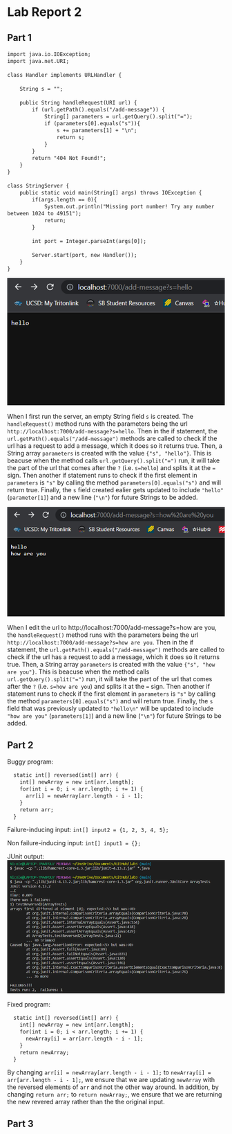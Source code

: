 # **Lab Report 2**
## Part 1
```
import java.io.IOException;
import java.net.URI;

class Handler implements URLHandler {

    String s = "";

    public String handleRequest(URI url) {
        if (url.getPath().equals("/add-message")) {
            String[] parameters = url.getQuery().split("=");
            if (parameters[0].equals("s")){
                s += parameters[1] + "\n";
                return s;
            }
        } 
        return "404 Not Found!";
    }
}

class StringServer {
    public static void main(String[] args) throws IOException {
        if(args.length == 0){
            System.out.println("Missing port number! Try any number between 1024 to 49151");
            return;
        }

        int port = Integer.parseInt(args[0]);

        Server.start(port, new Handler());
    }
}
```
![Image](lr2_p1.2.png)


When I first run the server, an empty String field `s` is created. The `handleRequest()` method runs with the parameters being the url `http://localhost:7000/add-message?s=hello`. Then in the if statement, the `url.getPath().equals("/add-message")` methods are called to check if the url has a request to add a message, which it does so it returns true. Then, a String array `parameters` is created with the value `{"s", "hello"}`. This is beacuse when the method calls `url.getQuery().split("=")` run, it will take the part of the url that comes after the `?` (i.e. `s=hello`) and splits it at the `=` sign. Then another if statement runs to check if the first element in `parameters` is `"s"` by calling the method `parameters[0].equals("s")` and will return true. Finally, the `s` field created ealier gets updated to include `"hello"` (`parameter[1]`) and a new line (`"\n"`) for future Strings to be added.


![Image](lr2_p1.3.png)


When I edit the url to http://localhost:7000/add-message?s=how are you, the `handleRequest()` method runs with the parameters being the url `http://localhost:7000/add-message?s=how are you`. Then in the if statement, the `url.getPath().equals("/add-message")` methods are called to check if the url has a request to add a message, which it does so it returns true. Then, a String array `parameters` is created with the value `{"s", "how are you"}`. This is beacuse when the method calls `url.getQuery().split("=")` run, it will take the part of the url that comes after the `?` (i.e. `s=how are you`) and splits it at the `=` sign. Then another if statement runs to check if the first element in `parameters` is `"s"` by calling the method `parameters[0].equals("s")` and will return true. Finally, the `s` field that was previously updated to `"hello\n"` will be updated to include `"how are you"` (`parameters[1]`) and a new line (`"\n"`) for future Strings to be added.


## Part 2
Buggy program:
```
  static int[] reversed(int[] arr) {
    int[] newArray = new int[arr.length];
    for(int i = 0; i < arr.length; i += 1) {
      arr[i] = newArray[arr.length - i - 1];
    }
    return arr;
  }
 ```
 
 
Failure-inducing input: `int[] input2 = {1, 2, 3, 4, 5};`

Non failure-inducing input: `int[] input1 = {};`

JUnit output:
![Image](lr2_p2.png)

Fixed program:
```
  static int[] reversed(int[] arr) {
    int[] newArray = new int[arr.length];
    for(int i = 0; i < arr.length; i += 1) {
      newArray[i] = arr[arr.length - i - 1];
    }
    return newArray;
  }
```
By changing `arr[i] = newArray[arr.length - i - 1];` to `newArray[i] = arr[arr.length - i - 1];`, we ensure that we are updating `newArray` with the reversed elements of `arr` and not the other way around. In addition, by changing `return arr;` to `return newArray;`, we ensure that we are returning the new revered array rather than the the original input.


## Part 3
